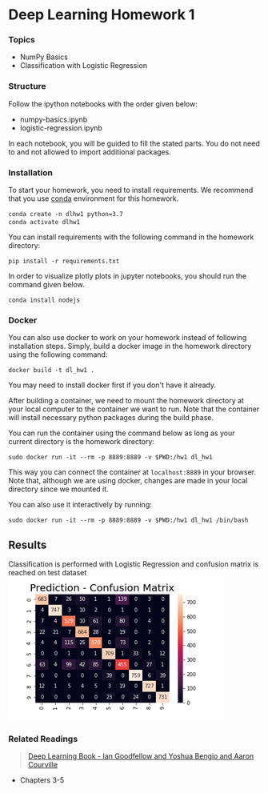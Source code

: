 # Deep Learning Homework 1

### Topics

- NumPy Basics
- Classification with Logistic Regression

### Structure

Follow the ipython notebooks with the order given below:

- numpy-basics.ipynb
- logistic-regression.ipynb
  
In each notebook, you will be guided to fill the stated parts. You do not need to and not allowed to import additional packages.

### Installation

To start your homework, you need to install requirements. We recommend that you use [conda](https://docs.conda.io/projects/conda/en/latest/user-guide/install/index.html) environment for this homework.

```
conda create -n dlhw1 python=3.7
conda activate dlhw1
```

You can install requirements with the following command in the homework directory:

```
pip install -r requirements.txt
```

In order to visualize plotly plots in jupyter notebooks, you should run the command given below.

```
conda install nodejs
```

### Docker

You can also use docker to work on your homework instead of following installation steps. Simply, build a docker image in the homework directory using the following command:

```
docker build -t dl_hw1 .
```

You may need to install docker first if you don't have it already.

After building a container, we need to mount the homework directory at your local computer to the container we want to run. Note that the container will install necessary python packages during the build phase.

You can run the container using the command below as long as your current directory is the homework directory:

```
sudo docker run -it --rm -p 8889:8889 -v $PWD:/hw1 dl_hw1
```

This way you can connect the container at ```localhost:8889``` in your browser. Note that, although we are using docker, changes are made in your local directory since we mounted it.

You can also use it interactively by running:

```
sudo docker run -it --rm -p 8889:8889 -v $PWD:/hw1 dl_hw1 /bin/bash
```

## **Results** 

Classification is performed with Logistic Regression and confusion matrix is reached on test dataset
![](confusion_matrices/prediction_cm.png)

### Related Readings

> [Deep Learning Book - Ian Goodfellow and Yoshua Bengio and Aaron Courville](https://www.deeplearningbook.org/)

- Chapters 3-5
